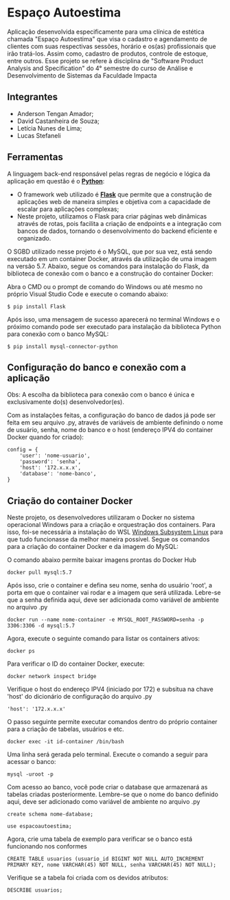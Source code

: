 # Espaço Autoestima
Aplicação desenvolvida especificamente para uma clínica de estética chamada "Espaço Autoestima" que visa o cadastro e agendamento de clientes com suas respectivas sessões, horário e os(as) profissionais que irão tratá-los. Assim como, cadastro de produtos, controle de estoque, entre outros. Esse projeto se refere à disciplina de "Software Product Analysis and Specification" do 4° semestre do curso de Análise e Desenvolvimento de Sistemas da Faculdade Impacta

## Integrantes
- Anderson Tengan Amador;
- David Castanheira de Souza;
- Letícia Nunes de Lima;
- Lucas Stefaneli

## Ferramentas 
A linguagem back-end responsável pelas regras de negócio e lógica da aplicação em questão é o **[Python](https://docs.python.org/pt-br/3/tutorial/)**:
* O framework web utilizado é **[Flask]([https://docs.djangoproject.com/en/5.0/](https://flask.palletsprojects.com/en/3.0.x/))** que permite que a construção de aplicações web de maneira simples e objetiva com a capacidade de escalar para aplicações complexas;
* Neste projeto, utilizamos o Flask para criar páginas web dinâmicas através de rotas, pois facilita a criação de endpoints e a integração com bancos de dados, tornando o desenvolvimento do backend eficiente e organizado.

O SGBD utilizado nesse projeto é o MySQL, que por sua vez, está sendo executado em um container Docker, através da utilização de uma imagem na versão 5.7. Abaixo, segue os comandos para instalação do Flask, da biblioteca de conexão com o banco e a construção do container Docker:

Abra o CMD ou o prompt de comando do Windows ou até mesmo no próprio Visual Studio Code e execute o comando abaixo:
```
$ pip install Flask
```
Após isso, uma mensagem de sucesso aparecerá no terminal Windows e o próximo comando pode ser executado para instalação da biblioteca Python para conexão com o banco MySQL:
```
$ pip install mysql-connector-python
```
## Configuração do banco e conexão com a aplicação
Obs: A escolha da biblioteca para conexão com o banco é única e exclusivamente do(s) desenvolvedor(es). 

Com as instalações feitas, a configuração do banco de dados já pode ser feita em seu arquivo .py, através de variáveis de ambiente definindo o nome de usuário, senha, nome do banco e o host (endereço IPV4 do container Docker quando for criado):

```
config = {
    'user': 'nome-usuario', 
    'password': 'senha', 
    'host': '172.x.x.x', 
    'database': 'nome-banco',
}
```
## Criação do container Docker
Neste projeto, os desenvolvedores utilizaram o Docker no sistema operacional Windows para a criação e orquestração dos containers. Para isso, foi-se necessária a instalação do WSL [Windows Subsystem Linux]([https://learn.microsoft.com/pt-br/windows/wsl/install]) para que tudo funcionasse da melhor maneira possível. Segue os comandos para a criação do container Docker e da imagem do MySQL:

O comando abaixo permite baixar imagens prontas do Docker Hub  
```
docker pull mysql:5.7
```
Após isso, crie o container e defina seu nome, senha do usuário 'root', a porta em que o container vai rodar e a imagem que será utilizada. Lebre-se que a senha definida aqui, deve ser adicionada como variável de ambiente no arquivo .py
```
docker run --name nome-container -e MYSQL_ROOT_PASSWORD=senha -p 3306:3306 -d mysql:5.7
```
Agora, execute o seguinte comando para listar os containers ativos:
```
docker ps
```
Para verificar o ID do container Docker, execute:
```
docker network inspect bridge
```
Verifique o host do endereço IPV4 (iniciado por 172) e subsitua na chave 'host' do dicionário de configuração do arquivo .py
```
'host': '172.x.x.x'
```
O passo seguinte permite executar comandos dentro do próprio container para a criação de tabelas, usuários e etc.
```
docker exec -it id-container /bin/bash
```
Uma linha será gerada pelo terminal. Execute o comando a seguir para acessar o banco:
```
mysql -uroot -p
```
Com acesso ao banco, você pode criar o database que armazenará as tabelas criadas posteriormente. Lembre-se que o nome do banco definido aqui, deve ser adicionado como variável de ambiente no arquivo .py
```
create schema nome-database;
```
```
use espacoautoestima;
```
Agora, crie uma tabela de exemplo para verificar se o banco está funcionando nos conformes
```
CREATE TABLE usuarios (usuario_id BIGINT NOT NULL AUTO_INCREMENT PRIMARY KEY, nome VARCHAR(45) NOT NULL, senha VARCHAR(45) NOT NULL);
```
Verifique se a tabela foi criada com os devidos atributos:
```
DESCRIBE usuarios;
```
